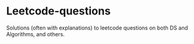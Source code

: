 # Leetcode-questions
Solutions (often with explanations) to leetcode questions on both DS and Algorithms, and others.
